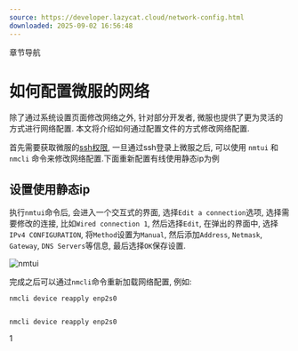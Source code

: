 ```yaml
---
source: https://developer.lazycat.cloud/network-config.html
downloaded: 2025-09-02 16:56:48
---
```


章节导航

# 如何配置微服的网络 ​

除了通过系统设置页面修改网络之外, 针对部分开发者, 微服也提供了更为灵活的方式进行网络配置. 本文将介绍如何通过配置文件的方式修改网络配置.

首先需要获取微服的[ssh权限](<./ssh.html>), 一旦通过ssh登录上微服之后, 可以使用 `nmtui` 和 `nmcli` 命令来修改网络配置.下面重新配置有线使用静态ip为例

## 设置使用静态ip ​

执行`nmtui`命令后, 会进入一个交互式的界面, 选择`Edit a connection`选项, 选择需要修改的连接, 比如`Wired connection 1`, 然后选择`Edit`, 在弹出的界面中, 选择`IPv4 CONFIGURATION`, 将`Method`设置为`Manual`, 然后添加`Address`, `Netmask`, `Gateway`, `DNS Servers`等信息, 最后选择`OK`保存设置.

![nmtui](/assets/nmtui.d9256f76.png)

完成之后可以通过`nmcli`命令重新加载网络配置, 例如:
    
    
    nmcli device reapply enp2s0
    
    
    nmcli device reapply enp2s0

1  


